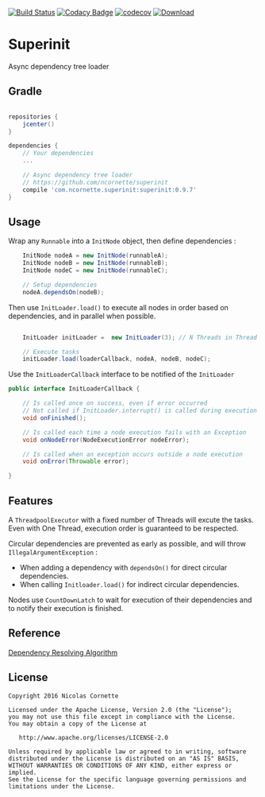 [![Build Status](https://travis-ci.org/ncornette/superinit.svg?branch=master)](https://travis-ci.org/ncornette/superinit)
[![Codacy Badge](https://api.codacy.com/project/badge/Grade/b9b30724b03149f3abde10c021be7437)](https://www.codacy.com/app/nicolas-cornette/superinit?utm_source=github.com&amp;utm_medium=referral&amp;utm_content=ncornette/superinit&amp;utm_campaign=Badge_Grade)
[![codecov](https://codecov.io/gh/ncornette/superinit/branch/master/graph/badge.svg)](https://codecov.io/gh/ncornette/superinit)
[ ![Download](https://api.bintray.com/packages/ncornette/maven/superinit/images/download.svg) ](https://bintray.com/ncornette/maven/superinit/_latestVersion)

# Superinit

Async dependency tree loader

## Gradle

```groovy

repositories {
    jcenter()
}

dependencies {
	// Your dependencies
	...

	// Async dependency tree loader
    // https://github.com/ncornette/superinit
    compile 'com.ncornette.superinit:superinit:0.9.7'
}
```

## Usage

Wrap any `Runnable` into a `InitNode` object, then define dependencies :


```java
    InitNode nodeA = new InitNode(runnableA);
    InitNode nodeB = new InitNode(runnableB);
    InitNode nodeC = new InitNode(runnableC);

    // Setup dependencies
    nodeA.dependsOn(nodeB);

```

Then use `InitLoader.load()` to execute all nodes in order based on dependencies, and in parallel when possible.

```java

    InitLoader initLoader =  new InitLoader(3); // N Threads in Thread pool executor

    // Execute tasks
    initLoader.load(loaderCallback, nodeA, nodeB, nodeC);

```

Use the `InitLoaderCallback` interface to be notified of the `InitLoader`

```java
public interface InitLoaderCallback {

    // Is called once on success, even if error occurred
    // Not called if InitLoader.interrupt() is called during execution 
    void onFinished();

    // Is called each time a node execution fails with an Exception
    void onNodeError(NodeExecutionError nodeError);

    // Is called when an exception occurs outside a node execution
    void onError(Throwable error);

}
```

## Features
A `ThreadpoolExecutor` with a fixed number of Threads will excute the tasks. Even with One Thread, execution order 
is guaranteed to be respected.

Circular dependencies are prevented as early as possible, and will throw `IllegalArgumentException` :  

 - When adding a dependency with `dependsOn()` for direct circular dependencies.
 - When calling `Initloader.load()` for indirect circular dependencies.

Nodes use `CountDownLatch` to wait for execution of their dependencies and to notify their execution is finished.



## Reference

[Dependency Resolving Algorithm](http://www.electricmonk.nl/docs/dependency_resolving_algorithm/dependency_resolving_algorithm.html)


## License

    Copyright 2016 Nicolas Cornette

    Licensed under the Apache License, Version 2.0 (the "License");
    you may not use this file except in compliance with the License.
    You may obtain a copy of the License at

       http://www.apache.org/licenses/LICENSE-2.0

    Unless required by applicable law or agreed to in writing, software
    distributed under the License is distributed on an "AS IS" BASIS,
    WITHOUT WARRANTIES OR CONDITIONS OF ANY KIND, either express or implied.
    See the License for the specific language governing permissions and
    limitations under the License.
